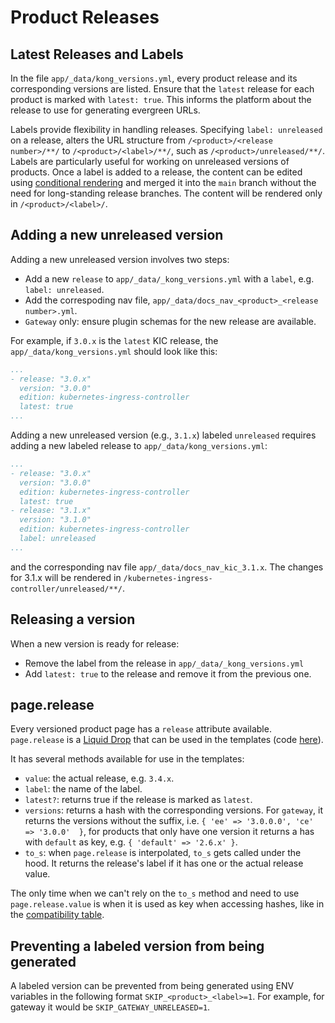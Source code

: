 # Product Releases

## Latest Releases and Labels

In the file `app/_data/kong_versions.yml`, every product release and its corresponding versions are listed. Ensure that the `latest` release for each product is marked with `latest: true`. This informs the platform about the release to use for generating evergreen URLs.

Labels provide flexibility in handling releases. Specifying `label: unreleased` on a release, alters the URL structure from `/<product>/<release number>/**/` to `/<product>/<label>/**/`, such as `/<product>/unreleased/**/`. Labels are particularly useful for working on unreleased versions of products. Once a label is added to a release, the content can be edited using [conditional rendering](https://docs.konghq.com/contributing/single-sourced-versions/) and merged it into the `main` branch without the need for long-standing release branches. The content will be rendered only in `/<product>/<label>/`.


## Adding a new unreleased version

Adding a new unreleased version involves two steps:
* Add a new `release` to `app/_data/_kong_versions.yml` with a `label`, e.g. `label: unreleased`.
* Add the correspoding nav file, `app/_data/docs_nav_<product>_<release number>.yml`.
* `Gateway` only: ensure plugin schemas for the new release are available.

For example, if `3.0.x` is the `latest` KIC release, the `app/_data/kong_versions.yml` should look like this:

```yaml
...
- release: "3.0.x"
  version: "3.0.0"
  edition: kubernetes-ingress-controller
  latest: true
...
```

Adding a new unreleased version (e.g., `3.1.x`) labeled `unreleased` requires adding a new labeled release to `app/_data/kong_versions.yml`:

```yaml
...
- release: "3.0.x"
  version: "3.0.0"
  edition: kubernetes-ingress-controller
  latest: true
- release: "3.1.x"
  version: "3.1.0"
  edition: kubernetes-ingress-controller
  label: unreleased
...
```

and the corresponding nav file `app/_data/docs_nav_kic_3.1.x`.
The changes for 3.1.x will be rendered in `/kubernetes-ingress-controller/unreleased/**/`.

## Releasing a version

When a new version is ready for release:
* Remove the label from the release in `app/_data/_kong_versions.yml`
* Add `latest: true` to the release and remove it from the previous one.

## page.release

Every versioned product page has a `release` attribute available.
`page.release` is a [Liquid Drop](https://github.com/Shopify/liquid/wiki/Introduction-to-Drops) that can be used in the templates (code [here](https://github.com/Kong/jekyll-generator-single-source/blob/82966bb101a62400839d35c06c0d406d5a1439d5/lib/jekyll/generator-single-source/liquid/drops/release.rb)).


It has several methods available for use in the templates:
* `value`: the actual release, e.g. `3.4.x`.
* `label`: the name of the label.
* `latest?`: returns true if the release is marked as `latest`.
* `versions`:  returns a hash with the corresponding versions. For `gateway`, it returns the versions without the suffix, i.e.  `{ 'ee' => '3.0.0.0', 'ce' => '3.0.0'  }`, for products that only have one version it returns a has with `default` as key, e.g. `{ 'default' => '2.6.x' }`.
* `to_s`: when `page.release` is interpolated, `to_s` gets called under the hood. It returns the release's label if it has one or the actual release value.

The only time when we can't rely on the `to_s` method and need to use `page.release.value` is when it is used as key when accessing hashes, like in the [compatibility table](https://github.com/Kong/docs.konghq.com/blob/8508a4d9479b73a40390af8eeae0ba65598f73c8/app/gateway/2.6.x/compatibility.md#L12).

## Preventing a labeled version from being generated

A labeled version can be prevented from being generated using ENV variables
in the following format `SKIP_<product>_<label>=1`. For example, for gateway
it would be `SKIP_GATEWAY_UNRELEASED=1`.
